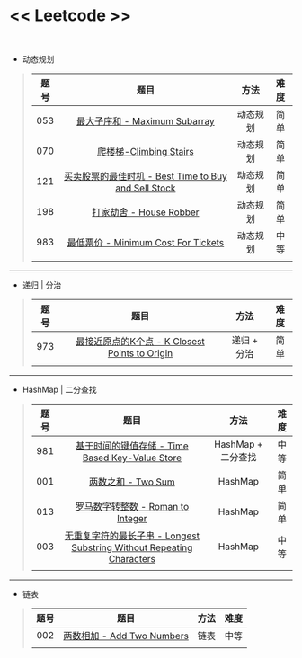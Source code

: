 # << Leetcode >>
<br>

* 动态规划
>| 题号 | 题目 | 方法 | 难度 |
>|:--:|:-----:|:---:|:---:|
>| 053 | [最大子序和 - Maximum Subarray](https://github.com/t-dawei/leetcode/blob/master/code/53.%20最大子序和.py) | 动态规划 | 简单 |
>| 070 | [爬楼梯-Climbing Stairs](https://github.com/t-dawei/leetcode/blob/master/code/70.%20爬楼梯.py) | 动态规划 | 简单 |
>| 121 | [买卖股票的最佳时机 - Best Time to Buy and Sell Stock](https://github.com/t-dawei/leetcode/blob/master/code/121.%20买卖股票的最佳时机.py) | 动态规划 | 简单 |
>| 198 | [打家劫舍 - House Robber](https://github.com/t-dawei/leetcode/blob/master/code/198.%20打家劫舍.py) | 动态规划 | 简单 |
>| 983 | [最低票价 - Minimum Cost For Tickets](https://github.com/t-dawei/leetcode/blob/master/code/983.%20最低票价.py) | 动态规划 | 中等 |
>|  | [](https://github.com/t-dawei/leetcode/blob/master/code/) |  |  |

----

* 递归 | 分治
>| 题号 | 题目 | 方法 | 难度 |
>|:--:|:-----:|:---:|:---:|
>| 973 | [最接近原点的K个点 - K Closest Points to Origin](https://github.com/t-dawei/leetcode/blob/master/code/973.%20最接近原点的%20K%20个点.py) | 递归 + 分治 | 简单 |
>|  | [](https://github.com/t-dawei/leetcode/blob/master/code/) |  |  |

----

* HashMap | 二分查找
>| 题号 | 题目 | 方法 | 难度 |
>|:--:|:-----:|:---:|:---:|
>| 981 | [基于时间的键值存储 - Time Based Key-Value Store](https://github.com/t-dawei/leetcode/blob/master/code/981.%20基于时间的键值存储.py) | HashMap + 二分查找 | 中等 |
>| 001 | [两数之和 - Two Sum](https://github.com/t-dawei/leetcode/blob/master/code/1.%20两数之和.py) | HashMap | 简单 |
>| 013 | [罗马数字转整数 - Roman to Integer](https://github.com/t-dawei/leetcode/blob/master/code/13.%20罗马数字转整数.py) | HashMap | 简单 |
>| 003 | [无重复字符的最长子串 - Longest Substring Without Repeating Characters](https://github.com/t-dawei/leetcode/blob/master/code/3.%20无重复字符的最长子串.py) | HashMap | 中等 |
>|  | [](https://github.com/t-dawei/leetcode/blob/master/code/) |  |  |

----

* 链表
>| 题号 | 题目 | 方法 | 难度 |
>|:--:|:-----:|:---:|:---:|
>| 002 | [两数相加 - Add Two Numbers](https://github.com/t-dawei/leetcode/blob/master/code/002.%20两数相加.py) | 链表 | 中等 |
>|  | [](https://github.com/t-dawei/leetcode/blob/master/code/) |  |  |